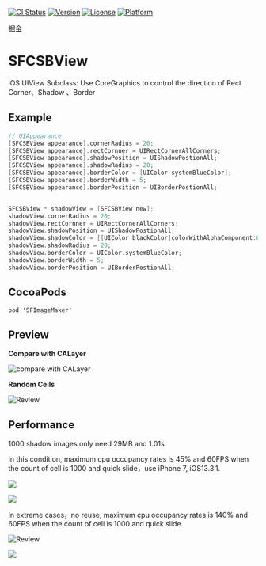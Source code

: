 [![CI Status](https://img.shields.io/travis/389185764@qq.com/SDWebImage-SFImageMaker.svg?style=flat)](https://travis-ci.org/389185764@qq.com/SDWebImage-SFImageMaker)
[![Version](https://img.shields.io/cocoapods/v/SFImageMaker.svg?style=flat)](https://cocoapods.org/pods/SFImageMaker)
[![License](https://img.shields.io/cocoapods/l/SFImageMaker.svg?style=flat)](https://cocoapods.org/pods/SFImageMaker)
[![Platform](https://img.shields.io/cocoapods/p/SFImageMaker.svg?style=flat)](https://cocoapods.org/pods/SFImageMaker)

[掘金](https://juejin.im/post/5e1e08c36fb9a030080c9427)

# SFCSBView
iOS UIView Subclass: Use CoreGraphics to control the direction of Rect Corner、Shadow 、Border
## Example
```objective-c
// UIAppearance
[SFCSBView appearance].cornerRadius = 20;
[SFCSBView appearance].rectCornner = UIRectCornerAllCorners;
[SFCSBView appearance].shadowPosition = UIShadowPostionAll;
[SFCSBView appearance].shadowRadius = 20;
[SFCSBView appearance].borderColor = [UIColor systemBlueColor];
[SFCSBView appearance].borderWidth = 5;
[SFCSBView appearance].borderPosition = UIBorderPostionAll;


SFCSBView * shadowView = [SFCSBView new];
shadowView.cornerRadius = 20;
shadowView.rectCornner = UIRectCornerAllCorners;
shadowView.shadowPosition = UIShadowPostionAll;
shadowView.shadowColor = [[UIColor blackColor]colorWithAlphaComponent:0.6];
shadowView.shadowRadius = 20;
shadowView.borderColor = UIColor.systemBlueColor;
shadowView.borderWidth = 5;
shadowView.borderPosition = UIBorderPostionAll;
```

## CocoaPods
```
pod 'SFImageMaker'
```

## Preview

**Compare with CALayer**

![compare with CALayer](https://user-gold-cdn.xitu.io/2020/2/12/1703a1d3defd6b75?imageslim)

**Random Cells**

![Review](https://user-gold-cdn.xitu.io/2020/2/13/1703a26ff78b7732?imageslim)



## Performance

1000 shadow images only need 29MB and 1.01s

In this condition, maximum cpu occupancy rates is 45% and 60FPS when the count of cell is 1000 and quick slide，use iPhone 7, iOS13.3.1.

![](https://user-gold-cdn.xitu.io/2020/2/13/1703e06843524f23?imageslim)

![](https://user-gold-cdn.xitu.io/2020/2/13/1703e0dab3941395?imageslim)

In extreme cases，no reuse,  maximum cpu occupancy rates is 140% and 60FPS when the count of cell is 1000 and quick slide.

![Review](https://user-gold-cdn.xitu.io/2020/2/13/1703a26ff78b7732?imageslim)

![](https://user-gold-cdn.xitu.io/2020/2/13/1703d3b50c47b1c1?imageslim)
